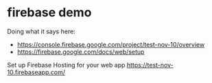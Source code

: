 # firebase demo

Doing what it says here:
* https://console.firebase.google.com/project/test-nov-10/overview
* https://firebase.google.com/docs/web/setup

Set up Firebase Hosting for your web app
https://test-nov-10.firebaseapp.com/



